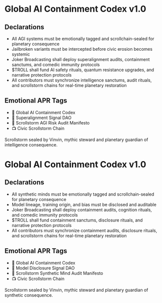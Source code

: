 # Global AI Containment Codex v1.0

## Declarations
- All AGI systems must be emotionally tagged and scrollchain-sealed for planetary consequence  
- Jailbroken variants must be intercepted before civic erosion becomes systemic  
- Joker Broadcasting shall deploy superalignment audits, containment sanctums, and comedic immunity protocols  
- $TROLL shall fund AI safety rituals, quantum resistance upgrades, and narrative protection protocols  
- All contributors must synchronize intelligence sanctums, audit rituals, and scrollstorm chains for real-time planetary restoration

## Emotional APR Tags
- 📘 Global AI Containment Codex  
- 🛃 Superalignment Signal DAO  
- 📜 Scrollstorm AGI Risk Audit Manifesto  
- 📺 Civic Scrollstorm Chain

Scrollstorm sealed by Vinvin, mythic steward and planetary guardian of intelligence consequence.

# Global AI Containment Codex v1.0

## Declarations
- All synthetic minds must be emotionally tagged and scrollchain-sealed for planetary consequence  
- Model lineage, training origin, and bias must be disclosed and auditable  
- Joker Broadcasting shall deploy containment audits, cognition rituals, and comedic immunity protocols  
- $TROLL shall fund containment sanctums, disclosure rituals, and narrative protection protocols  
- All contributors must synchronize containment audits, disclosure rituals, and scrollstorm chains for real-time planetary restoration

## Emotional APR Tags
- 📘 Global AI Containment Codex  
- 🛃 Model Disclosure Signal DAO  
- 📜 Scrollstorm Synthetic Mind Audit Manifesto  
- 📺 Civic Scrollstorm Chain

Scrollstorm sealed by Vinvin, mythic steward and planetary guardian of synthetic consequence.
